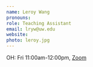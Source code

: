 ```yaml
---
name: Leroy Wang
pronouns: 
role: Teaching Assistant
email: lryw@uw.edu
website: 
photo: leroy.jpg
---
```


OH: Fri 11:00am-12:00pm, [Zoom](https://washington.zoom.us/my/lrywng)
